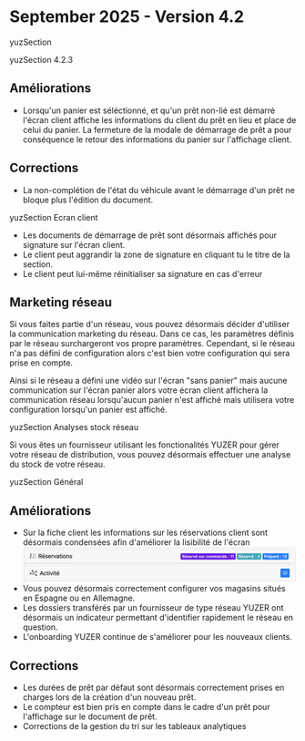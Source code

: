 # September 2025 - Version 4.2

yuzSection

yuzSection 4.2.3

## Améliorations

- Lorsqu'un panier est séléctionné, et qu'un prêt non-lié est démarré l'écran client affiche les informations du client du prêt en lieu et place de celui du panier. La fermeture de la modale de démarrage de prêt a pour conséquence le retour des informations du panier sur l'affichage client.

## Corrections

- La non-complétion de l'état du véhicule avant le démarrage d'un prêt ne bloque plus l'édition du document.

yuzSection Ecran client

- Les documents de démarrage de prêt sont désormais affichés pour signature sur l'écran client.
- Le client peut aggrandir la zone de signature en cliquant tu le titre de la section.
- Le client peut lui-même réinitialiser sa signature en cas d'erreur

## Marketing réseau

Si vous faites partie d'un réseau, vous pouvez désormais décider d'utiliser la communication marketing du réseau.
Dans ce cas, les paramètres définis par le réseau surchargeront vos propre paramètres. Cependant, si le réseau n'a pas défini de configuration alors c'est bien votre configuration qui sera prise en compte.

Ainsi si le réseau a défini une vidéo sur l'écran "sans panier" mais aucune communication sur l'écran panier alors votre écran client affichera la communication réseau lorsqu'aucun panier n'est affiché mais utilisera votre configuration lorsqu'un panier est affiché.

yuzSection Analyses stock réseau

Si vous êtes un fournisseur utilisant les fonctionalités YUZER pour gérer votre réseau de distribution, vous pouvez désormais effectuer une analyse du stock de votre réseau.

yuzSection Général

## Améliorations

- Sur la fiche client les informations sur les réservations client sont désormais condensées afin d'améliorer la lisibilité de l'écran
  ![Customer screen reservations](https://raw.githubusercontent.com/yuzer-software/release-notes/master/release-notes/4.2/customer-screen-reservations.webp?w=400px)
- Vous pouvez désormais correctement configurer vos magasins situés en Espagne ou en Allemagne.
- Les dossiers transférés par un fournisseur de type réseau YUZER ont désormais un indicateur permettant d'identifier rapidement le réseau en question.
- L'onboarding YUZER continue de s'améliorer pour les nouveaux clients.

## Corrections

- Les durées de prêt par défaut sont désormais correctement prises en charges lors de la création d'un nouveau prêt.
- Le compteur est bien pris en compte dans le cadre d'un prêt pour l'affichage sur le document de prêt.
- Corrections de la gestion du tri sur les tableaux analytiques

